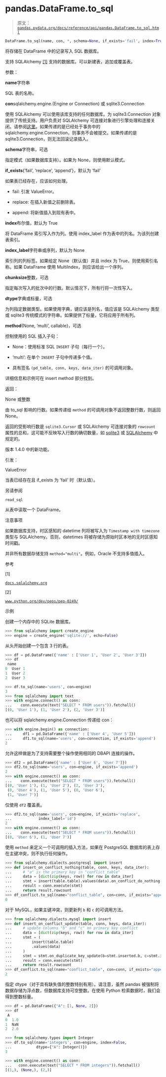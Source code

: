 # pandas.DataFrame.to_sql

> 原文：[`pandas.pydata.org/docs/reference/api/pandas.DataFrame.to_sql.html`](https://pandas.pydata.org/docs/reference/api/pandas.DataFrame.to_sql.html)

```py
DataFrame.to_sql(name, con, *, schema=None, if_exists='fail', index=True, index_label=None, chunksize=None, dtype=None, method=None)
```

将存储在 DataFrame 中的记录写入 SQL 数据库。

支持 SQLAlchemy [[1]](#r689dfd12abe5-1) 支持的数据库。可以新建表，追加或覆盖表。

参数：

**name**字符串

SQL 表的名称。

**con**sqlalchemy.engine.(Engine or Connection) 或 sqlite3.Connection

使用 SQLAlchemy 可以使用该库支持的任何数据库。为 sqlite3.Connection 对象提供了传统支持。用户负责对 SQLAlchemy 可连接对象进行引擎处理和连接关闭。请参阅[这里](https://docs.sqlalchemy.org/en/20/core/connections.html)。如果传递的是已经处于事务中的 sqlalchemy.engine.Connection，则事务不会被提交。如果传递的是 sqlite3.Connection，则无法回滚记录插入。

**schema**字符串，可选

指定模式（如果数据库支持）。如果为 None，则使用默认模式。

**if_exists**{‘fail’, ‘replace’, ‘append’}，默认为 ‘fail’

如果表已经存在，应该如何处理。

+   fail: 引发 ValueError。

+   replace: 在插入新值之前删除表。

+   append: 将新值插入到现有表中。

**index**布尔值，默认为 True

将 DataFrame 索引写入作为列。使用 index_label 作为表中的列名。为该列创建表索引。

**index_label**字符串或序列，默认为 None

索引列的列标签。如果给定 None（默认值）并且 index 为 True，则使用索引名称。如果 DataFrame 使用 MultiIndex，则应该给出一个序列。

**chunksize**整数，可选

指定每次写入的批次中的行数。默认情况下，所有行将一次性写入。

**dtype**字典或标量，可选

为列指定数据类型。如果使用字典，键应该是列名，值应该是 SQLAlchemy 类型或 sqlite3 传统模式的字符串。如果提供了标量，它将应用于所有列。

**method**{None, ‘multi’, callable}，可选

控制使用的 SQL 插入子句：

+   None：使用标准 SQL `INSERT` 子句（每行一个）。

+   ‘multi’: 在单个 `INSERT` 子句中传递多个值。

+   具有签名 `(pd_table, conn, keys, data_iter)` 的可调用对象。

详细信息和示例可在 insert method 部分找到。

返回：

None 或整数

由 to_sql 影响的行数。如果传递给 `method` 的可调用对象不返回整数行数，则返回 None。

返回的受影响行数是 `sqlite3.Cursor` 或 SQLAlchemy 可连接对象的 `rowcount` 属性的总和，这可能不反映写入行数的确切数量，如 [sqlite3](https://docs.python.org/3/library/sqlite3.html#sqlite3.Cursor.rowcount) 或 [SQLAlchemy](https://docs.sqlalchemy.org/en/20/core/connections.html#sqlalchemy.engine.CursorResult.rowcount) 中规定的。

版本 1.4.0 中的新功能。

引发：

ValueError

当表已经存在且 if_exists 为 'fail' 时（默认值）。

另请参阅

`read_sql`

从表中读取一个 DataFrame。

注意事项

如果数据库支持，时区感知的 datetime 列将被写入为 `Timestamp with timezone` 类型与 SQLAlchemy。否则，datetimes 将被存储为原始时区本地的无时区感知时间戳。

并非所有数据存储支持 `method="multi"`。例如，Oracle 不支持多值插入。

参考

[1]

[`docs.sqlalchemy.org`](https://docs.sqlalchemy.org)

[2]

[`www.python.org/dev/peps/pep-0249/`](https://www.python.org/dev/peps/pep-0249/)

示例

创建一个内存中的 SQLite 数据库。

```py
>>> from sqlalchemy import create_engine
>>> engine = create_engine('sqlite://', echo=False) 
```

从头开始创建一个包含 3 行的表。

```py
>>> df = pd.DataFrame({'name' : ['User 1', 'User 2', 'User 3']})
>>> df
 name
0  User 1
1  User 2
2  User 3 
```

```py
>>> df.to_sql(name='users', con=engine)
3
>>> from sqlalchemy import text
>>> with engine.connect() as conn:
...    conn.execute(text("SELECT * FROM users")).fetchall()
[(0, 'User 1'), (1, 'User 2'), (2, 'User 3')] 
```

也可以将 sqlalchemy.engine.Connection 传递给 con：

```py
>>> with engine.begin() as connection:
...     df1 = pd.DataFrame({'name' : ['User 4', 'User 5']})
...     df1.to_sql(name='users', con=connection, if_exists='append')
2 
```

允许这样做是为了支持需要整个操作使用相同的 DBAPI 连接的操作。

```py
>>> df2 = pd.DataFrame({'name' : ['User 6', 'User 7']})
>>> df2.to_sql(name='users', con=engine, if_exists='append')
2
>>> with engine.connect() as conn:
...    conn.execute(text("SELECT * FROM users")).fetchall()
[(0, 'User 1'), (1, 'User 2'), (2, 'User 3'),
 (0, 'User 4'), (1, 'User 5'), (0, 'User 6'),
 (1, 'User 7')] 
```

仅使用 `df2` 覆盖表。

```py
>>> df2.to_sql(name='users', con=engine, if_exists='replace',
...            index_label='id')
2
>>> with engine.connect() as conn:
...    conn.execute(text("SELECT * FROM users")).fetchall()
[(0, 'User 6'), (1, 'User 7')] 
```

使用 `method` 来定义一个可调用的插入方法，如果在 PostgreSQL 数据库的表上存在主键冲突，则不执行任何操作。

```py
>>> from sqlalchemy.dialects.postgresql import insert
>>> def insert_on_conflict_nothing(table, conn, keys, data_iter):
...     # "a" is the primary key in "conflict_table"
...     data = [dict(zip(keys, row)) for row in data_iter]
...     stmt = insert(table.table).values(data).on_conflict_do_nothing(index_elements=["a"])
...     result = conn.execute(stmt)
...     return result.rowcount
>>> df_conflict.to_sql(name="conflict_table", con=conn, if_exists="append", method=insert_on_conflict_nothing)  
0 
```

对于 MySQL，如果主键冲突，则更新列 `b` 和 `c` 的可调用方法。

```py
>>> from sqlalchemy.dialects.mysql import insert
>>> def insert_on_conflict_update(table, conn, keys, data_iter):
...     # update columns "b" and "c" on primary key conflict
...     data = [dict(zip(keys, row)) for row in data_iter]
...     stmt = (
...         insert(table.table)
...         .values(data)
...     )
...     stmt = stmt.on_duplicate_key_update(b=stmt.inserted.b, c=stmt.inserted.c)
...     result = conn.execute(stmt)
...     return result.rowcount
>>> df_conflict.to_sql(name="conflict_table", con=conn, if_exists="append", method=insert_on_conflict_update)  
2 
```

指定 dtype（对于具有缺失值的整数特别有用）。请注意，虽然 pandas 被强制将数据存储为浮点数，但数据库支持可空整数。在使用 Python 检索数据时，我们会得到整数标量。

```py
>>> df = pd.DataFrame({"A": [1, None, 2]})
>>> df
 A
0  1.0
1  NaN
2  2.0 
```

```py
>>> from sqlalchemy.types import Integer
>>> df.to_sql(name='integers', con=engine, index=False,
...           dtype={"A": Integer()})
3 
```

```py
>>> with engine.connect() as conn:
...   conn.execute(text("SELECT * FROM integers")).fetchall()
[(1,), (None,), (2,)] 
```
